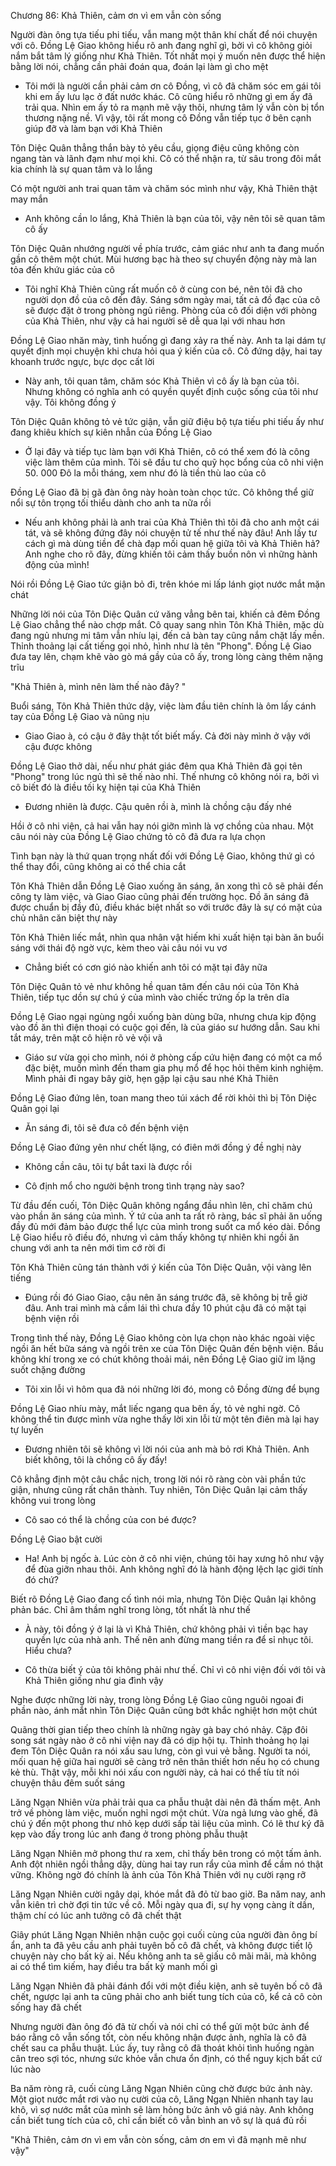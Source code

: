 




Chương 86: Khả Thiên, cảm ơn vì em vẫn còn sống

Người đàn ông tựa tiếu phi tiếu, vẫn mang một thân khí chất để nói chuyện với cô. Đồng Lệ Giao không hiểu rõ anh đang nghĩ gì, bởi vì cô không giỏi nắm bắt tâm lý giống như Khả Thiên. Tốt nhất mọi ý muốn nên được thể hiện bằng lời nói, chẳng cần phải đoán qua, đoán lại làm gì cho mệt

- Tôi mới là người cần phải cảm ơn cô Đồng, vì cô đã chăm sóc em gái tôi khi em ấy lưu lạc ở đất nước khác. Cô cũng hiểu rõ những gì em ấy đã trải qua. Nhìn em ấy tỏ ra mạnh mẽ vậy thôi, nhưng tâm lý vẫn còn bị tổn thương nặng nề. Vì vậy, tôi rất mong cô Đồng vẫn tiếp tục ở bên cạnh giúp đỡ và làm bạn với Khả Thiên

Tôn Diệc Quân thẳng thắn bày tỏ yêu cầu, giọng điệu cũng không còn ngang tàn và lãnh đạm như mọi khi. Cô có thể nhận ra, từ sâu trong đôi mắt kia chính là sự quan tâm và lo lắng

Có một người anh trai quan tâm và chăm sóc mình như vậy, Khả Thiên thật may mắn

- Anh không cần lo lắng, Khả Thiên là bạn của tôi, vậy nên tôi sẽ quan tâm cô ấy

Tôn Diệc Quân nhướng người về phía trước, cảm giác như anh ta đang muốn gần cô thêm một chút. Mùi hương bạc hà theo sự chuyển động này mà lan tỏa đến khứu giác của cô

- Tôi nghĩ Khả Thiên cũng rất muốn cô ở cùng con bé, nên tôi đã cho người dọn đồ của cô đến đây. Sáng sớm ngày mai, tất cả đồ đạc của cô sẽ được đặt ở trong phòng ngủ riêng. Phòng của cô đối diện với phòng của Khả Thiên, như vậy cả hai người sẽ dễ qua lại với nhau hơn

Đồng Lệ Giao nhăn mày, tình huống gì đang xảy ra thế này. Anh ta lại dám tự quyết định mọi chuyện khi chưa hỏi qua ý kiến của cô. Cô đứng dậy, hai tay khoanh trước ngực, bực dọc cất lời

- Này anh, tôi quan tâm, chăm sóc Khả Thiên vì cô ấy là bạn của tôi. Nhưng không có nghĩa anh có quyền quyết định cuộc sống của tôi như vậy. Tôi không đồng ý

Tôn Diệc Quân không tỏ vẻ tức giận, vẫn giữ điệu bộ tựa tiếu phi tiếu ấy như đang khiêu khích sự kiên nhẫn của Đồng Lệ Giao

- Ở lại đây và tiếp tục làm bạn với Khả Thiên, cô có thể xem đó là công việc làm thêm của mình. Tôi sẽ đầu tư cho quỹ học bổng của cô nhi viện 50. 000 Đô la mỗi tháng, xem như đó là tiền thù lao của cô

Đồng Lệ Giao đã bị gã đàn ông này hoàn toàn chọc tức. Cô không thể giữ nổi sự tôn trọng tối thiểu dành cho anh ta nữa rồi


- Nếu anh không phải là anh trai của Khả Thiên thì tôi đã cho anh một cái tát, và sẽ không đứng đây nói chuyện tử tế như thế này đâu! Anh lấy tư cách gì mà dùng tiền để chà đạp mối quan hệ giữa tôi và Khả Thiên hả? Anh nghe cho rõ đây, đừng khiến tôi cảm thấy buồn nôn vì những hành động của mình!

Nói rồi Đồng Lệ Giao tức giận bỏ đi, trên khóe mi lấp lánh giọt nước mắt mặn chát

Những lời nói của Tôn Diệc Quân cứ văng vẳng bên tai, khiến cả đêm Đồng Lệ Giao chẳng thể nào chợp mắt. Cô quay sang nhìn Tôn Khả Thiên, mặc dù đang ngủ nhưng mi tâm vẫn nhíu lại, đến cả bàn tay cũng nắm chặt lấy mền. Thỉnh thoảng lại cất tiếng gọi nhỏ, hình như là tên "Phong". Đồng Lệ Giao đưa tay lên, chạm khẽ vào gò má gầy của cô ấy, trong lòng càng thêm nặng trĩu

"Khả Thiên à, mình nên làm thế nào đây? "

Buổi sáng, Tôn Khả Thiên thức dậy, việc làm đầu tiên chính là ôm lấy cánh tay của Đồng Lệ Giao và nũng nịu

- Giao Giao à, có cậu ở đây thật tốt biết mấy. Cả đời này mình ở vậy với cậu được không

Đồng Lệ Giao thở dài, nếu như phát giác đêm qua Khả Thiên đã gọi tên "Phong" trong lúc ngủ thì sẽ thế nào nhỉ. Thế nhưng cô không nói ra, bởi vì cô biết đó là điều tối kỵ hiện tại của Khả Thiên

- Đương nhiên là được. Cậu quên rồi à, mình là chồng cậu đấy nhé

Hồi ở cô nhi viện, cả hai vẫn hay nói giỡn mình là vợ chồng của nhau. Một câu nói này của Đồng Lệ Giao chứng tỏ cô đã đưa ra lựa chọn

Tình bạn này là thứ quan trọng nhất đối với Đồng Lệ Giao, không thứ gì có thể thay đổi, cũng không ai có thể chia cắt

Tôn Khả Thiên dẫn Đồng Lệ Giao xuống ăn sáng, ăn xong thì cô sẽ phải đến công ty làm việc, và Giao Giao cũng phải đến trường học. Đồ ăn sáng đã được chuẩn bị đầy đủ, điều khác biệt nhất so với trước đây là sự có mặt của chủ nhân căn biệt thự này

Tôn Khả Thiên liếc mắt, nhìn qua nhân vật hiếm khi xuất hiện tại bàn ăn buổi sáng với thái độ ngờ vực, kèm theo vài câu nói vu vơ

- Chẳng biết có cơn gió nào khiến anh tôi có mặt tại đây nữa

Tôn Diệc Quân tỏ vẻ như không hề quan tâm đến câu nói của Tôn Khả Thiên, tiếp tục dồn sự chú ý của mình vào chiếc trứng ốp la trên dĩa

Đồng Lệ Giao ngại ngùng ngồi xuống bàn dùng bữa, nhưng chưa kịp động vào đồ ăn thì điện thoại có cuộc gọi đến, là của giáo sư hướng dẫn. Sau khi tắt máy, trên mặt cô hiện rõ vẻ vội vã

- Giáo sư vừa gọi cho mình, nói ở phòng cấp cứu hiện đang có một ca mổ đặc biệt, muốn mình đến tham gia phụ mổ để học hỏi thêm kinh nghiệm. Mình phải đi ngay bây giờ, hẹn gặp lại cậu sau nhé Khả Thiên

Đồng Lệ Giao đứng lên, toan mang theo túi xách để rời khỏi thì bị Tôn Diệc Quân gọi lại


- Ăn sáng đi, tôi sẽ đưa cô đến bệnh viện

Đồng Lệ Giao đứng yên như chết lặng, có điên mới đồng ý đề nghị này

- Không cần câu, tôi tự bắt taxi là được rồi

- Cô định mổ cho người bệnh trong tình trạng này sao?

Từ đầu đến cuối, Tôn Diệc Quân không ngẩng đầu nhìn lên, chỉ chăm chú vào phần ăn sáng của mình. Ý tứ của anh ta rất rõ ràng, bác sĩ phải ăn uống đầy đủ mới đảm bảo được thể lực của mình trong suốt ca mổ kéo dài. Đồng Lệ Giao hiểu rõ điều đó, nhưng vì cảm thấy không tự nhiên khi ngồi ăn chung với anh ta nên mới tìm cớ rời đi

Tôn Khả Thiên cũng tán thành với ý kiến của Tôn Diệc Quân, vội vàng lên tiếng

- Đúng rồi đó Giao Giao, cậu nên ăn sáng trước đã, sẽ không bị trễ giờ đâu. Anh trai mình mà cầm lái thì chưa đầy 10 phút cậu đã có mặt tại bệnh viện rồi

Trong tình thế này, Đồng Lệ Giao không còn lựa chọn nào khác ngoài việc ngồi ăn hết bữa sáng và ngồi trên xe của Tôn Diệc Quân đến bệnh viện. Bầu không khí trong xe có chút không thoải mái, nên Đồng Lệ Giao giữ im lặng suốt chặng đường

- Tôi xin lỗi vì hôm qua đã nói những lời đó, mong cô Đồng đừng để bụng

Đồng Lệ Giao nhíu mày, mắt liếc ngang qua bên ấy, tỏ vẻ nghi ngờ. Cô không thể tin được mình vừa nghe thấy lời xin lỗi từ một tên điên mà lại hay tự luyến

- Đương nhiên tôi sẽ không vì lời nói của anh mà bỏ rơi Khả Thiên. Anh biết không, tôi là chồng cô ấy đấy!

Cô khẳng định một câu chắc nịch, trong lời nói rõ ràng còn vài phần tức giận, nhưng cũng rất chân thành. Tuy nhiên, Tôn Diệc Quân lại cảm thấy không vui trong lòng

- Cô sao có thể là chồng của con bé được?

Đồng Lệ Giao bật cười

- Ha! Anh bị ngốc à. Lúc còn ở cô nhi viện, chúng tôi hay xưng hô như vậy để đùa giỡn nhau thôi. Anh không nghĩ đó là hành động lệch lạc giới tính đó chứ?

Biết rõ Đồng Lệ Giao đang cố tình nói mỉa, nhưng Tôn Diệc Quân lại không phản bác. Chỉ âm thầm nghĩ trong lòng, tốt nhất là như thế

- À này, tôi đồng ý ở lại là vì Khả Thiên, chứ không phải vì tiền bạc hay quyền lực của nhà anh. Thế nên anh đừng mang tiền ra để sỉ nhục tôi. Hiểu chưa?


- Cô thừa biết ý của tôi không phải như thế. Chỉ vì cô nhi viện đối với tôi và Khả Thiên giống như gia đình vậy

Nghe được những lời này, trong lòng Đồng Lệ Giao cũng nguôi ngoai đi phần nào, ánh mắt nhìn Tôn Diệc Quân cũng bớt khắc nghiệt hơn một chút

Quãng thời gian tiếp theo chính là những ngày gà bay chó nhảy. Cặp đôi song sát ngày nào ở cô nhi viện nay đã có dịp hội tụ. Thỉnh thoảng họ lại đem Tôn Diệc Quân ra nói xấu sau lưng, còn gì vui vẻ bằng. Người ta nói, mối quan hệ giữa hai người sẽ càng trở nên thân thiết hơn nếu họ có chung kẻ thù. Thật vậy, mỗi khi nói xấu con người này, cả hai có thể tíu tít nói chuyện thâu đêm suốt sáng



Lăng Ngạn Nhiên vừa phải trải qua ca phẫu thuật dài nên đã thấm mệt. Anh trở về phòng làm việc, muốn nghỉ ngơi một chút. Vừa ngả lưng vào ghế, đã chú ý đến một phong thư nhỏ kẹp dưới sấp tài liệu của mình. Có lẽ thư ký đã kẹp vào đấy trong lúc anh đang ở trong phòng phẫu thuật

Lăng Ngạn Nhiên mở phong thư ra xem, chỉ thấy bên trong có một tấm ảnh. Anh đột nhiên ngồi thẳng dậy, dùng hai tay run rẩy của mình để cầm nó thật vững. Không ngờ đó chính là ảnh của Tôn Khả Thiên với nụ cười rạng rỡ

Lăng Ngạn Nhiên cười ngây dại, khóe mắt đã đỏ từ bao giờ. Ba năm nay, anh vẫn kiên trì chờ đợi tin tức về cô. Mỗi ngày qua đi, sự hy vọng càng ít dần, thậm chí có lúc anh tưởng cô đã chết thật

Giây phút Lăng Ngạn Nhiên nhận cuộc gọi cuối cùng của người đàn ông bí ẩn, anh ta đã yêu cầu anh phải tuyên bố cô đã chết, và không được tiết lộ chuyện này cho bất kỳ ai. Nếu không anh ta sẽ giấu cô mãi mãi, mà không ai có thể tìm kiếm, hay điều tra bất kỳ manh mối gì

Lăng Ngạn Nhiên đã phải đánh đổi với một điều kiện, anh sẽ tuyên bố cô đã chết, ngược lại anh ta cũng phải cho anh biết tung tích của cô, kể cả cô còn sống hay đã chết

Nhưng người đàn ông đó đã từ chối và nói chỉ có thể gửi một bức ảnh để báo rằng cô vẫn sống tốt, còn nếu không nhận được ảnh, nghĩa là cô đã chết sau ca phẫu thuật. Lúc ấy, tuy rằng cô đã thoát khỏi tình huống ngàn cân treo sợi tóc, nhưng sức khỏe vẫn chưa ổn định, có thể nguy kịch bất cứ lúc nào

Ba năm ròng rã, cuối cùng Lăng Ngạn Nhiên cũng chờ được bức ảnh này. Một giọt nước mắt rơi vào nụ cười của cô, Lăng Ngạn Nhiên nhanh tay lau khô, vì sợ nước mắt của mình sẽ làm hỏng bức ảnh vô giá này. Anh không cần biết tung tích của cô, chỉ cần biết cô vẫn bình an vô sự là quá đủ rồi

"Khả Thiên, cảm ơn vì em vẫn còn sống, cảm ơn em vì đã mạnh mẽ như vậy"




